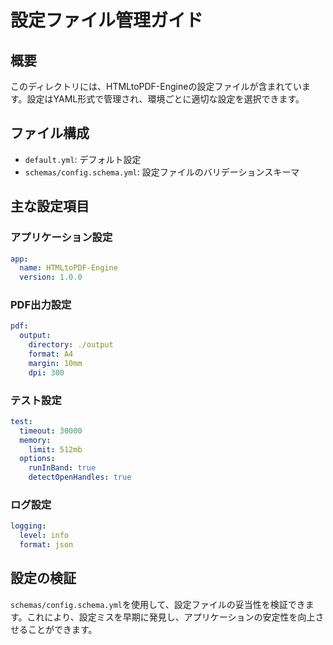 # 設定ファイル管理ガイド

## 概要
このディレクトリには、HTMLtoPDF-Engineの設定ファイルが含まれています。設定はYAML形式で管理され、環境ごとに適切な設定を選択できます。

## ファイル構成
- `default.yml`: デフォルト設定
- `schemas/config.schema.yml`: 設定ファイルのバリデーションスキーマ

## 主な設定項目

### アプリケーション設定
```yaml
app:
  name: HTMLtoPDF-Engine
  version: 1.0.0
```

### PDF出力設定
```yaml
pdf:
  output:
    directory: ./output
    format: A4
    margin: 10mm
    dpi: 300
```

### テスト設定
```yaml
test:
  timeout: 30000
  memory:
    limit: 512mb
  options:
    runInBand: true
    detectOpenHandles: true
```

### ログ設定
```yaml
logging:
  level: info
  format: json
```

## 設定の検証
`schemas/config.schema.yml`を使用して、設定ファイルの妥当性を検証できます。これにより、設定ミスを早期に発見し、アプリケーションの安定性を向上させることができます。
